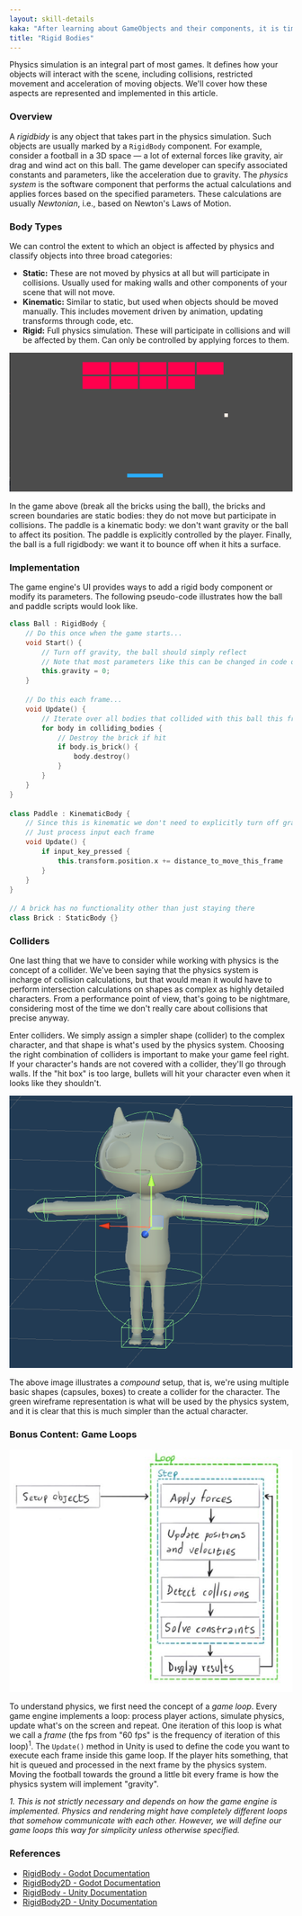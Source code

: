 ```yaml
---
layout: skill-details
kaka: "After learning about GameObjects and their components, it is time to discuss about the impact of Physics on these GameObjects"
title: "Rigid Bodies"
---
```


Physics simulation is an integral part of most games. It defines how your objects will interact with the scene, including collisions, restricted movement and acceleration of moving objects. We'll cover how these aspects are represented and implemented in this article.

### Overview
A *rigidbidy* is any object that takes part in the physics simulation. Such objects are usually marked by a `RigidBody` component. For example, consider a football in a 3D space — a lot of external forces like gravity, air drag and wind act on this ball. The game developer can specify associated constants and parameters, like the acceleration due to gravity. The *physics system* is the software component that performs the actual calculations and applies forces based on the specified parameters. These calculations are usually *Newtonian*, i.e., based on Newton's Laws of Motion.

### Body Types

We can control the extent to which an object is affected by physics and classify objects into three broad categories:
- **Static:** These are not moved by physics at all but will participate in collisions. Usually used for making walls and other components of your scene that will not move.
- **Kinematic:** Similar to static, but used when objects should be moved manually. This includes movement driven by animation, updating transforms through code, etc.
- **Rigid:** Full physics simulation. These will participate in collisions and will be affected by them. Can only be controlled by applying forces to them.

![Die Brick](/img/learn/brick.png)

In the game above (break all the bricks using the ball), the bricks and screen boundaries are static bodies: they do not move but participate in collisions. The paddle is a kinematic body: we don't want gravity or the ball to affect its position. The paddle is explicitly controlled by the player. Finally, the ball is a full rigidbody: we want it to bounce off when it hits a surface.

### Implementation

The game engine's UI provides ways to add a rigid body component or modify its parameters. The following pseudo-code illustrates how the ball and paddle scripts would look like.

```cpp
class Ball : RigidBody {
    // Do this once when the game starts...
    void Start() {
        // Turn off gravity, the ball should simply reflect
        // Note that most parameters like this can be changed in code or in the engine UI
        this.gravity = 0;
    }

    // Do this each frame...
    void Update() {
        // Iterate over all bodies that collided with this ball this frame
        for body in colliding_bodies {
            // Destroy the brick if hit
            if body.is_brick() {
                body.destroy()
            }
        }
    }
}

class Paddle : KinematicBody {
    // Since this is kinematic we don't need to explicitly turn off gravity
    // Just process input each frame
    void Update() {
        if input_key_pressed {
            this.transform.position.x += distance_to_move_this_frame
        }
    }
}

// A brick has no functionality other than just staying there
class Brick : StaticBody {}
```

### Colliders

One last thing that we have to consider while working with physics is the concept of a collider. We've been saying that the physics 
system is incharge of collision calculations, but that would mean it would have to perform intersection calculations on shapes as 
complex as highly detailed characters. From a performance point of view, that's going to be nightmare, considering most of the time 
we don't really care about collisions that precise anyway.

Enter colliders. We simply assign a simpler shape (collider) to the complex character, and that shape is what's used by the physics system. Choosing the right combination of colliders is important to make your game feel right. If your character's hands are not covered with a collider, they'll go through walls. If the "hit box" is too large, bullets will hit your character even when it looks like they shouldn't.

![colliders.png](/img/learn/rigidbody_colliders.png)

The above image illustrates a *compound* setup, that is, we're using multiple basic shapes (capsules, boxes) to create a collider 
for the character. The green wireframe representation is what will be used by the physics system, and it is clear that this is much simpler than the actual character.


### Bonus Content: Game Loops

![Physics Engine Overview](/img/learn/physics_engine.png)

To understand physics, we first need the concept of a *game loop*. Every game engine implements a loop: process player actions, simulate physics, update what's on the screen and repeat. One iteration of this loop is what we call a *frame* (the fps from "60 fps" is the frequency of iteration of this loop)<sup>1</sup>. The `Update()` method in Unity is used to define the code you want to execute each frame inside this game loop. If the player hits something, that hit is queued and processed in the next frame by the physics system. Moving the football towards the ground a little bit every frame is how the physics system will implement "gravity".

*1. This is not strictly necessary and depends on how the game engine is implemented. Physics and rendering might have completely different loops that somehow communicate with each other. However, we will define our game loops this way for simplicity unless otherwise specified.*

### References

- [RigidBody - Godot Documentation](https://docs.godotengine.org/en/stable/tutorials/physics/rigid_body.html)
- [RigidBody2D - Godot Documentation](https://docs.godotengine.org/en/stable/tutorials/physics/physics_introduction.html#rigidbody2d)
- [RigidBody - Unity Documentation](https://docs.unity3d.com/Manual/RigidbodiesOverview.html) 
- [RigidBody2D - Unity Documentation](https://docs.unity3d.com/Manual/class-Rigidbody2D.html)
